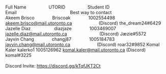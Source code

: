 <br>Full Name     UTORID     Student ID           Email            Best way to contact </br>
Akeem Brisco    Briscoak    1002554498    akeem.brisco@mail.utoronto.ca      (Discord) the_dream24#6429<br>
Jazelle Diaz      diazjaze    1003469007    jazelle.diaz@mail.utoronto.ca        (Discord) Jæzie#5572<br>
Jayvin Chang    changj87    1005184783    jayvin.chang@mail.utoronto.ca      (Discord) roar32#9852
Komal Kaler     kalerko1    1005126962    komal.kaler@mail.utoronto.ca        (Discord) komal#3225
<br></br>
Discord Invite: https://discord.gg/kTqfJKT2Ct
